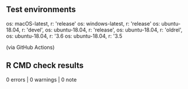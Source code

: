 ## Test environments
os: macOS-latest,   r: 'release'
os: windows-latest, r: 'release'
os: ubuntu-18.04,   r: 'devel', 
os: ubuntu-18.04,   r: 'release', 
os: ubuntu-18.04,   r: 'oldrel',  
os: ubuntu-18.04,   r: '3.6
os: ubuntu-18.04,   r: '3.5

(via GitHub Actions)

## R CMD check results

0 errors | 0 warnings | 0 note
